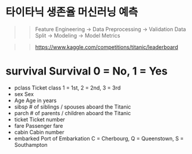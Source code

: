 # 타이타닉 생존율 머신러닝 예측 
>> Feature Engineering -> Data Preprocessing -> Validation Data Split -> Modeling -> Model Metrics


>> https://www.kaggle.com/competitions/titanic/leaderboard 

# survival	Survival	0 = No, 1 = Yes
- pclass	Ticket class	1 = 1st, 2 = 2nd, 3 = 3rd
- sex	Sex	
- Age	Age in years	
- sibsp	# of siblings / spouses aboard the Titanic	
- parch	# of parents / children aboard the Titanic	
- ticket	Ticket number	
- fare	Passenger fare	
- cabin	Cabin number	
- embarked	Port of Embarkation	C = Cherbourg, Q = Queenstown, S = Southampton


